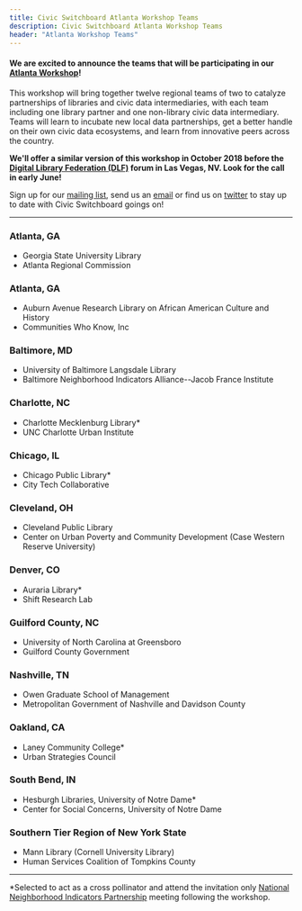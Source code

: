 ```yaml
---
title: Civic Switchboard Atlanta Workshop Teams
description: Civic Switchboard Atlanta Workshop Teams
header: "Atlanta Workshop Teams"
---
```


#### We are excited to announce the teams that will be participating in our [Atlanta Workshop](https://civic-switchboard.github.io/updates/post_3)!
  
This workshop will bring together twelve regional teams of two to catalyze partnerships of libraries and civic data intermediaries, with each team including one library partner and one non-library civic data intermediary. Teams will learn to incubate new local data partnerships, get a better handle on their own civic data ecosystems, and learn from innovative peers across the country.   

**We'll offer a similar version of this workshop in October 2018 before the [Digital Library Federation (DLF)](https://www.diglib.org/) forum in Las Vegas, NV. Look for the call in early June!**  

Sign up for our [mailing list](https://civicswitchboard.us17.list-manage.com/subscribe?u=530c4fdb234145e8e1e6b5307&id=3ae069cc9d), send us an [email](mailto:civic-switchboard@pitt.edu) or find us on [twitter](https://twitter.com/civicswitch) to stay up to date with Civic Switchboard goings on! 

---

### Atlanta, GA
- Georgia State University Library  
- Atlanta Regional Commission

### Atlanta, GA
- Auburn Avenue Research Library on African American Culture and History   
- Communities Who Know, Inc

### Baltimore, MD  
- University of Baltimore Langsdale Library  
- Baltimore Neighborhood Indicators Alliance--Jacob France Institute

### Charlotte, NC  
- Charlotte Mecklenburg Library*   
- UNC Charlotte Urban Institute  

### Chicago, IL
- Chicago Public Library*  
- City Tech Collaborative  

### Cleveland, OH  
- Cleveland Public Library  
- Center on Urban Poverty and Community Development (Case Western Reserve University)  

### Denver, CO  
- Auraria Library*   
- Shift Research Lab 

### Guilford County, NC  
- University of North Carolina at Greensboro  
- Guilford County Government  

### Nashville, TN  
- Owen Graduate School of Management  
- Metropolitan Government of Nashville and Davidson County  

### Oakland, CA
- Laney Community College*  
- Urban Strategies Council 

### South Bend, IN 
- Hesburgh Libraries, University of Notre Dame*  
- Center for Social Concerns, University of Notre Dame  

### Southern Tier Region of New York State
- Mann Library (Cornell University Library)  
- Human Services Coalition of Tompkins County  

---  

*Selected to act as a cross pollinator and attend the invitation only [National Neighborhood Indicators Partnership](https://www.neighborhoodindicators.org/) meeting following the workshop.
